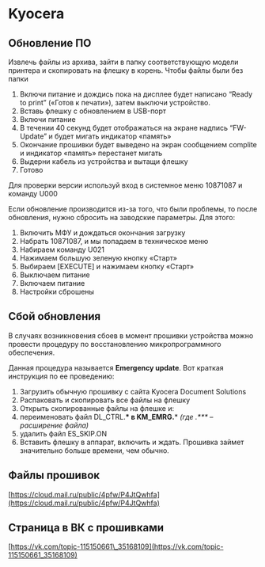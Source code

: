 # Kyocera

## Обновление ПО
Извлечь файлы из архива, зайти в папку соответствующую модели принтера и скопировать на флешку в корень. Чтобы файлы были без папки

1.  Включи питание и дождись пока на дисплее будет написано “Ready to print” («Готов к печати»), затем выключи устройство.
2.  Вставь флешку с обновлением в USB-порт
3.  Включи питание
4.  В течении 40 секунд будет отображаться на экране надпись “FW-Update” и будет мигать индикатор «память»
5.  Окончание прошивки будет выведено на экран сообщением complite и индикатор «память» перестанет мигать
6.  Выдерни кабель из устройства и вытащи флешку
7.  Готово

Для проверки версии используй вход в системное меню 10871087 и команду U000

Если обновление производится из-за того, что были проблемы, то после обновления, нужно сбросить на заводские параметры. Для этого:

1.  Включить МФУ и дождаться окончания загрузку
2.  Набрать 10871087, и мы попадаем в техническое меню
3.  Набираем команду U021
4.  Нажимаем большую зеленую кнопку «Старт»
5.  Выбираем \[EXECUTE\] и нажимаем кнопку «Старт»
6.  Выключаем питание
7.  Включаем питание
8.  Настройки сброшены

## Сбой обновления

В случаях возникновения сбоев в момент прошивки устройства можно провести процедуру по восстановлению микропрограммного обеспечения.

Данная процедура называется **Emergency update**. Вот краткая инструкция по ее проведению:

1.  Загрузить обычную прошивку с сайта Kyocera Document Solutions
2.  Распаковать и скопировать все файлы на флешку
3.  Открыть скопированные файлы на флешке и:
4.  переименовать файл DL\_CTRL.**\* в KM\_EMRG.**\* *(где .\*\*\* – расширение файла)*
5.  удалить файл ES\_SKIP.ON
6.  Вставить флешку в аппарат, включить и ждать. Прошивка займет значительно больше времени, чем обычно.

## Файлы прошивок

[https://cloud.mail.ru/public/4pfw/P4JtQwhfa](https://cloud.mail.ru/public/4pfw/P4JtQwhfa)

## Страница в ВК с прошивками

[https://vk.com/topic-115150661\_35168109](https://vk.com/topic-115150661_35168109)